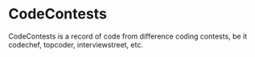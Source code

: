 CodeContests
============

CodeContests is a record of code from difference coding contests, be it codechef, topcoder, interviewstreet, etc.